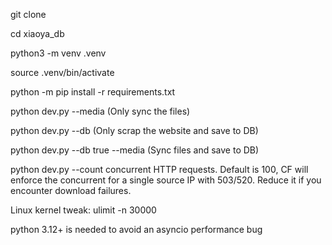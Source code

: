 git clone

cd xiaoya_db

python3 -m venv .venv

source .venv/bin/activate

python -m pip install -r requirements.txt

python dev.py --media <Media folder> (Only sync the files)

python dev.py --db   (Only scrap the website and save to DB)

python dev.py --db true --media <Media folder> (Sync files and save to DB)

python dev.py --count <int> concurrent HTTP requests. Default is 100, CF will enforce the concurrent for a single source IP with 503/520. Reduce it if you encounter download failures.

Linux kernel tweak:
ulimit -n 30000

python 3.12+ is needed to avoid an asyncio performance bug

